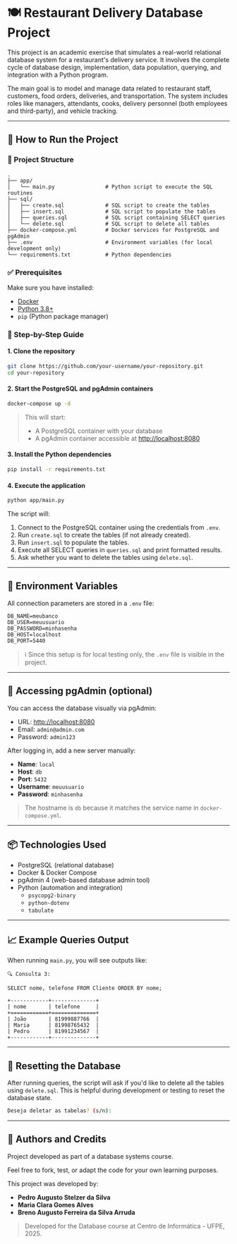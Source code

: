 # 🍽️ Restaurant Delivery Database Project

This project is an academic exercise that simulates a real-world relational database system for a restaurant's delivery service. It involves the complete cycle of database design, implementation, data population, querying, and integration with a Python program.

The main goal is to model and manage data related to restaurant staff, customers, food orders, deliveries, and transportation. The system includes roles like managers, attendants, cooks, delivery personnel (both employees and third-party), and vehicle tracking.

---

## 🚀 How to Run the Project

### 📁 Project Structure

```
.
├── app/
│   └── main.py                # Python script to execute the SQL routines
├── sql/
│   ├── create.sql             # SQL script to create the tables
│   ├── insert.sql             # SQL script to populate the tables
│   ├── queries.sql            # SQL script containing SELECT queries
│   └── delete.sql             # SQL script to delete all tables
├── docker-compose.yml         # Docker services for PostgreSQL and pgAdmin
├── .env                       # Environment variables (for local development only)
└── requirements.txt           # Python dependencies
```

### ✅ Prerequisites

Make sure you have installed:

- [Docker](https://www.docker.com/)
- [Python 3.8+](https://www.python.org/)
- `pip` (Python package manager)

### 🧪 Step-by-Step Guide

#### 1. Clone the repository

```bash
git clone https://github.com/your-username/your-repository.git
cd your-repository
```

#### 2. Start the PostgreSQL and pgAdmin containers

```bash
docker-compose up -d
```

> This will start:
>
> - A PostgreSQL container with your database
> - A pgAdmin container accessible at [http://localhost:8080](http://localhost:8080)

#### 3. Install the Python dependencies

```bash
pip install -r requirements.txt
```

#### 4. Execute the application

```bash
python app/main.py
```

The script will:

1. Connect to the PostgreSQL container using the credentials from `.env`.
2. Run `create.sql` to create the tables (if not already created).
3. Run `insert.sql` to populate the tables.
4. Execute all SELECT queries in `queries.sql` and print formatted results.
5. Ask whether you want to delete the tables using `delete.sql`.

---

## 🔐 Environment Variables

All connection parameters are stored in a `.env` file:

```env
DB_NAME=meubanco
DB_USER=meuusuario
DB_PASSWORD=minhasenha
DB_HOST=localhost
DB_PORT=5440
```

> ℹ️ Since this setup is for local testing only, the `.env` file is visible in the project.

---

## 🧠 Accessing pgAdmin (optional)

You can access the database visually via pgAdmin:

- URL: [http://localhost:8080](http://localhost:8080)
- Email: `admin@admin.com`
- Password: `admin123`

After logging in, add a new server manually:

- **Name**: `local`
- **Host**: `db`
- **Port**: `5432`
- **Username**: `meuusuario`
- **Password**: `minhasenha`

> The hostname is `db` because it matches the service name in `docker-compose.yml`.

---

## 📦 Technologies Used

- PostgreSQL (relational database)
- Docker & Docker Compose
- pgAdmin 4 (web-based database admin tool)
- Python (automation and integration)
  - `psycopg2-binary`
  - `python-dotenv`
  - `tabulate`

---

## 📈 Example Queries Output

When running `main.py`, you will see outputs like:

```
🔍 Consulta 3:

SELECT nome, telefone FROM Cliente ORDER BY nome;

+------------+--------------+
| nome       | telefone     |
+============+==============+
| João       | 81999887766  |
| Maria      | 81998765432  |
| Pedro      | 81991234567  |
+------------+--------------+
```

---

## 🧼 Resetting the Database

After running queries, the script will ask if you'd like to delete all the tables using `delete.sql`. This is helpful during development or testing to reset the database state.

```bash
Deseja deletar as tabelas? (s/n):
```

---

## 🧠 Authors and Credits

Project developed as part of a database systems course.

Feel free to fork, test, or adapt the code for your own learning purposes.

This project was developed by:

- **Pedro Augusto Stelzer da Silva**
- **Maria Clara Gomes Alves**
- **Breno Augusto Ferreira da Silva Arruda**

> Developed for the Database course at Centro de Informática - UFPE, 2025.